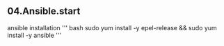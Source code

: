 04.Ansible.start
-------
ansible installation
''' bash
sudo yum install -y epel-release && sudo yum install -y ansible
'''
